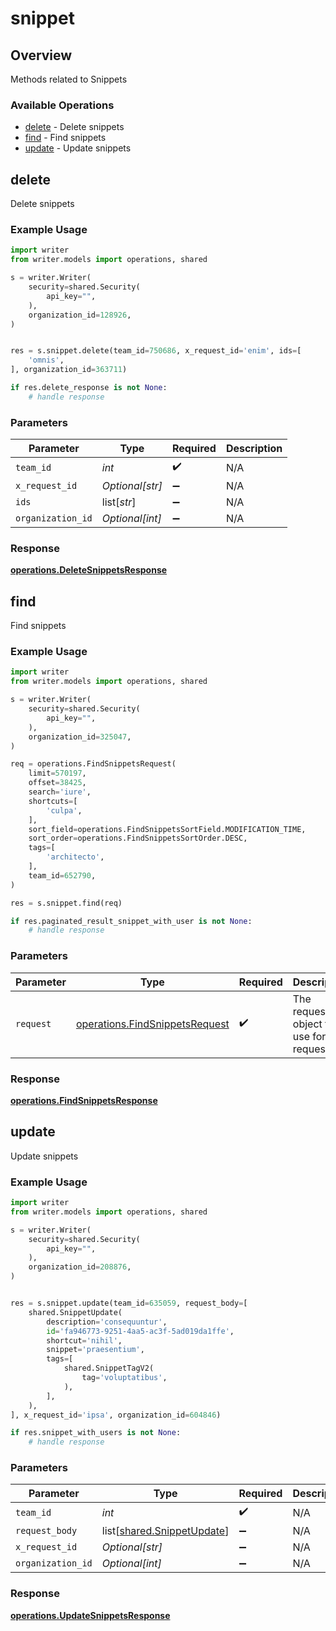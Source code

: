 # snippet

## Overview

Methods related to Snippets

### Available Operations

* [delete](#delete) - Delete snippets
* [find](#find) - Find snippets
* [update](#update) - Update snippets

## delete

Delete snippets

### Example Usage

```python
import writer
from writer.models import operations, shared

s = writer.Writer(
    security=shared.Security(
        api_key="",
    ),
    organization_id=128926,
)


res = s.snippet.delete(team_id=750686, x_request_id='enim', ids=[
    'omnis',
], organization_id=363711)

if res.delete_response is not None:
    # handle response
```

### Parameters

| Parameter          | Type               | Required           | Description        |
| ------------------ | ------------------ | ------------------ | ------------------ |
| `team_id`          | *int*              | :heavy_check_mark: | N/A                |
| `x_request_id`     | *Optional[str]*    | :heavy_minus_sign: | N/A                |
| `ids`              | list[*str*]        | :heavy_minus_sign: | N/A                |
| `organization_id`  | *Optional[int]*    | :heavy_minus_sign: | N/A                |


### Response

**[operations.DeleteSnippetsResponse](../../models/operations/deletesnippetsresponse.md)**


## find

Find snippets

### Example Usage

```python
import writer
from writer.models import operations, shared

s = writer.Writer(
    security=shared.Security(
        api_key="",
    ),
    organization_id=325047,
)

req = operations.FindSnippetsRequest(
    limit=570197,
    offset=38425,
    search='iure',
    shortcuts=[
        'culpa',
    ],
    sort_field=operations.FindSnippetsSortField.MODIFICATION_TIME,
    sort_order=operations.FindSnippetsSortOrder.DESC,
    tags=[
        'architecto',
    ],
    team_id=652790,
)

res = s.snippet.find(req)

if res.paginated_result_snippet_with_user is not None:
    # handle response
```

### Parameters

| Parameter                                                                        | Type                                                                             | Required                                                                         | Description                                                                      |
| -------------------------------------------------------------------------------- | -------------------------------------------------------------------------------- | -------------------------------------------------------------------------------- | -------------------------------------------------------------------------------- |
| `request`                                                                        | [operations.FindSnippetsRequest](../../models/operations/findsnippetsrequest.md) | :heavy_check_mark:                                                               | The request object to use for the request.                                       |


### Response

**[operations.FindSnippetsResponse](../../models/operations/findsnippetsresponse.md)**


## update

Update snippets

### Example Usage

```python
import writer
from writer.models import operations, shared

s = writer.Writer(
    security=shared.Security(
        api_key="",
    ),
    organization_id=208876,
)


res = s.snippet.update(team_id=635059, request_body=[
    shared.SnippetUpdate(
        description='consequuntur',
        id='fa946773-9251-4aa5-ac3f-5ad019da1ffe',
        shortcut='nihil',
        snippet='praesentium',
        tags=[
            shared.SnippetTagV2(
                tag='voluptatibus',
            ),
        ],
    ),
], x_request_id='ipsa', organization_id=604846)

if res.snippet_with_users is not None:
    # handle response
```

### Parameters

| Parameter                                                          | Type                                                               | Required                                                           | Description                                                        |
| ------------------------------------------------------------------ | ------------------------------------------------------------------ | ------------------------------------------------------------------ | ------------------------------------------------------------------ |
| `team_id`                                                          | *int*                                                              | :heavy_check_mark:                                                 | N/A                                                                |
| `request_body`                                                     | list[[shared.SnippetUpdate](../../models/shared/snippetupdate.md)] | :heavy_minus_sign:                                                 | N/A                                                                |
| `x_request_id`                                                     | *Optional[str]*                                                    | :heavy_minus_sign:                                                 | N/A                                                                |
| `organization_id`                                                  | *Optional[int]*                                                    | :heavy_minus_sign:                                                 | N/A                                                                |


### Response

**[operations.UpdateSnippetsResponse](../../models/operations/updatesnippetsresponse.md)**

